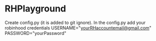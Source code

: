# RHPlayground
Create config.py (it is added to git ignore). In the config.py add your robinhood credentials 
USERNAME="yourRHaccountemail@gmail.com"
PASSWORD="yourPassword"
